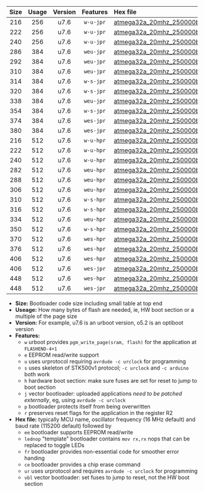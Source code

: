 |Size|Usage|Version|Features|Hex file|
|:-:|:-:|:-:|:-:|:--|
|216|256|u7.6|`w-u-jpr`|[atmega32a_20mhz_250000bps_ur_vbl.hex](https://raw.githubusercontent.com/stefanrueger/urboot/main//atmega32a_20mhz_250000bps_ur_vbl.hex)|
|222|256|u7.6|`w-u-jpr`|[atmega32a_20mhz_250000bps_lednop_ur_vbl.hex](https://raw.githubusercontent.com/stefanrueger/urboot/main//atmega32a_20mhz_250000bps_lednop_ur_vbl.hex)|
|240|256|u7.6|`w-u-jpr`|[atmega32a_20mhz_250000bps_lednop_fr_ur_vbl.hex](https://raw.githubusercontent.com/stefanrueger/urboot/main//atmega32a_20mhz_250000bps_lednop_fr_ur_vbl.hex)|
|286|384|u7.6|`weu-jpr`|[atmega32a_20mhz_250000bps_ee_ur_vbl.hex](https://raw.githubusercontent.com/stefanrueger/urboot/main//atmega32a_20mhz_250000bps_ee_ur_vbl.hex)|
|292|384|u7.6|`weu-jpr`|[atmega32a_20mhz_250000bps_ee_lednop_ur_vbl.hex](https://raw.githubusercontent.com/stefanrueger/urboot/main//atmega32a_20mhz_250000bps_ee_lednop_ur_vbl.hex)|
|310|384|u7.6|`weu-jpr`|[atmega32a_20mhz_250000bps_ee_lednop_fr_ur_vbl.hex](https://raw.githubusercontent.com/stefanrueger/urboot/main//atmega32a_20mhz_250000bps_ee_lednop_fr_ur_vbl.hex)|
|314|384|u7.6|`w-s-jpr`|[atmega32a_20mhz_250000bps_vbl.hex](https://raw.githubusercontent.com/stefanrueger/urboot/main//atmega32a_20mhz_250000bps_vbl.hex)|
|320|384|u7.6|`w-s-jpr`|[atmega32a_20mhz_250000bps_lednop_vbl.hex](https://raw.githubusercontent.com/stefanrueger/urboot/main//atmega32a_20mhz_250000bps_lednop_vbl.hex)|
|338|384|u7.6|`weu-jpr`|[atmega32a_20mhz_250000bps_ee_lednop_fr_ce_ur_vbl.hex](https://raw.githubusercontent.com/stefanrueger/urboot/main//atmega32a_20mhz_250000bps_ee_lednop_fr_ce_ur_vbl.hex)|
|354|384|u7.6|`w-s-jpr`|[atmega32a_20mhz_250000bps_lednop_fr_vbl.hex](https://raw.githubusercontent.com/stefanrueger/urboot/main//atmega32a_20mhz_250000bps_lednop_fr_vbl.hex)|
|374|384|u7.6|`wes-jpr`|[atmega32a_20mhz_250000bps_ee_vbl.hex](https://raw.githubusercontent.com/stefanrueger/urboot/main//atmega32a_20mhz_250000bps_ee_vbl.hex)|
|380|384|u7.6|`wes-jpr`|[atmega32a_20mhz_250000bps_ee_lednop_vbl.hex](https://raw.githubusercontent.com/stefanrueger/urboot/main//atmega32a_20mhz_250000bps_ee_lednop_vbl.hex)|
|216|512|u7.6|`w-u-hpr`|[atmega32a_20mhz_250000bps_ur.hex](https://raw.githubusercontent.com/stefanrueger/urboot/main//atmega32a_20mhz_250000bps_ur.hex)|
|222|512|u7.6|`w-u-hpr`|[atmega32a_20mhz_250000bps_lednop_ur.hex](https://raw.githubusercontent.com/stefanrueger/urboot/main//atmega32a_20mhz_250000bps_lednop_ur.hex)|
|240|512|u7.6|`w-u-hpr`|[atmega32a_20mhz_250000bps_lednop_fr_ur.hex](https://raw.githubusercontent.com/stefanrueger/urboot/main//atmega32a_20mhz_250000bps_lednop_fr_ur.hex)|
|282|512|u7.6|`weu-hpr`|[atmega32a_20mhz_250000bps_ee_ur.hex](https://raw.githubusercontent.com/stefanrueger/urboot/main//atmega32a_20mhz_250000bps_ee_ur.hex)|
|288|512|u7.6|`weu-hpr`|[atmega32a_20mhz_250000bps_ee_lednop_ur.hex](https://raw.githubusercontent.com/stefanrueger/urboot/main//atmega32a_20mhz_250000bps_ee_lednop_ur.hex)|
|306|512|u7.6|`weu-hpr`|[atmega32a_20mhz_250000bps_ee_lednop_fr_ur.hex](https://raw.githubusercontent.com/stefanrueger/urboot/main//atmega32a_20mhz_250000bps_ee_lednop_fr_ur.hex)|
|310|512|u7.6|`w-s-hpr`|[atmega32a_20mhz_250000bps.hex](https://raw.githubusercontent.com/stefanrueger/urboot/main//atmega32a_20mhz_250000bps.hex)|
|316|512|u7.6|`w-s-hpr`|[atmega32a_20mhz_250000bps_lednop.hex](https://raw.githubusercontent.com/stefanrueger/urboot/main//atmega32a_20mhz_250000bps_lednop.hex)|
|334|512|u7.6|`weu-hpr`|[atmega32a_20mhz_250000bps_ee_lednop_fr_ce_ur.hex](https://raw.githubusercontent.com/stefanrueger/urboot/main//atmega32a_20mhz_250000bps_ee_lednop_fr_ce_ur.hex)|
|350|512|u7.6|`w-s-hpr`|[atmega32a_20mhz_250000bps_lednop_fr.hex](https://raw.githubusercontent.com/stefanrueger/urboot/main//atmega32a_20mhz_250000bps_lednop_fr.hex)|
|370|512|u7.6|`wes-hpr`|[atmega32a_20mhz_250000bps_ee.hex](https://raw.githubusercontent.com/stefanrueger/urboot/main//atmega32a_20mhz_250000bps_ee.hex)|
|376|512|u7.6|`wes-hpr`|[atmega32a_20mhz_250000bps_ee_lednop.hex](https://raw.githubusercontent.com/stefanrueger/urboot/main//atmega32a_20mhz_250000bps_ee_lednop.hex)|
|406|512|u7.6|`wes-hpr`|[atmega32a_20mhz_250000bps_ee_lednop_fr.hex](https://raw.githubusercontent.com/stefanrueger/urboot/main//atmega32a_20mhz_250000bps_ee_lednop_fr.hex)|
|406|512|u7.6|`wes-jpr`|[atmega32a_20mhz_250000bps_ee_lednop_fr_vbl.hex](https://raw.githubusercontent.com/stefanrueger/urboot/main//atmega32a_20mhz_250000bps_ee_lednop_fr_vbl.hex)|
|448|512|u7.6|`wes-hpr`|[atmega32a_20mhz_250000bps_ee_lednop_fr_ce.hex](https://raw.githubusercontent.com/stefanrueger/urboot/main//atmega32a_20mhz_250000bps_ee_lednop_fr_ce.hex)|
|448|512|u7.6|`wes-jpr`|[atmega32a_20mhz_250000bps_ee_lednop_fr_ce_vbl.hex](https://raw.githubusercontent.com/stefanrueger/urboot/main//atmega32a_20mhz_250000bps_ee_lednop_fr_ce_vbl.hex)|

- **Size:** Bootloader code size including small table at top end
- **Useage:** How many bytes of flash are needed, ie, HW boot section or a multiple of the page size
- **Version:** For example, u7.6 is an urboot version, o5.2 is an optiboot version
- **Features:**
  + `w` urboot provides `pgm_write_page(sram, flash)` for the application at `FLASHEND-4+1`
  + `e` EEPROM read/write support
  + `u` uses urprotocol requiring `avrdude -c urclock` for programming
  + `s` uses skeleton of STK500v1 protocol; `-c urclock` and `-c arduino` both work
  + `h` hardware boot section: make sure fuses are set for reset to jump to boot section
  + `j` vector bootloader: uploaded applications *need to be patched externally*, eg, using `avrdude -c urclock`
  + `p` bootloader protects itself from being overwritten
  + `r` preserves reset flags for the application in the register R2
- **Hex file:** typically MCU name, oscillator frequency (16 MHz default) and baud rate (115200 default) followed by
  + `ee` bootloader supports EEPROM read/write
  + `lednop` "template" bootloader contains `mov rx,rx` nops that can be replaced to toggle LEDs
  + `fr` bootloader provides non-essential code for smoother error handing
  + `ce` bootloader provides a chip erase command
  + `ur` uses urprotocol and requires `avrdude -c urclock` for programming
  + `vbl` vector bootloader: set fuses to jump to reset, not the HW boot section
